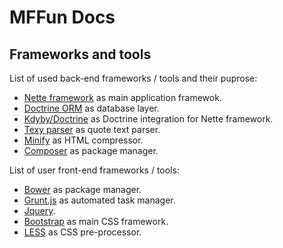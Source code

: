 # MFFun Docs

## Frameworks and tools

List of used back-end frameworks / tools and their puprose:

- [Nette framework](http://nette.org/) as main application framewok.
- [Doctrine ORM](http://www.doctrine-project.org/) as database layer.
- [Kdyby/Doctrine](https://github.com/Kdyby/Doctrine) as Doctrine integration for Nette framework.
- [Texy parser](http://texy.info/cs/) as quote text parser.
- [Minify](https://github.com/mrclay/minify) as HTML compressor.
- [Composer](https://getcomposer.org/) as package manager.

List of user front-end frameworks / tools:

- [Bower](http://bower.io/) as package manager.
- [Grunt.js](http://gruntjs.com/) as automated task manager.
- [Jquery](http://jquery.com/).
- [Bootstrap](http://getbootstrap.com/) as main CSS framework.
- [LESS](http://lesscss.org/) as CSS pre-processor.